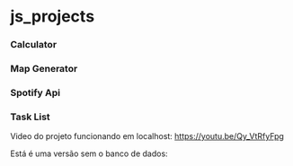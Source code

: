 # js_projects


### Calculator

### Map Generator

### Spotify Api

### Task List

Video do projeto funcionando em localhost: https://youtu.be/Qy_VtRfyFpg


Está é uma versão sem o banco de dados: